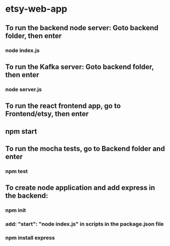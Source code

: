 # etsy-web-app

## To run the backend node server: Goto backend folder, then enter
### node index.js

## To run the Kafka  server: Goto backend folder, then enter
### node server.js

## To run the react frontend app, go to Frontend/etsy, then enter
## npm start

## To run the mocha tests, go to Backend folder and enter
### npm test

## To create node application and add express in the backend:
### npm init
### add: "start": "node index.js" in scripts in the package.json file
### npm install express

